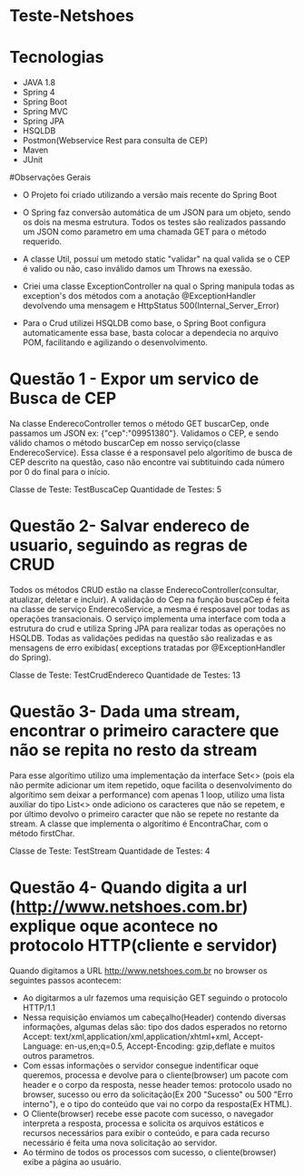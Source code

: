 # Teste-Netshoes

# Tecnologias
- JAVA 1.8
- Spring 4
- Spring Boot
- Spring MVC
- Spring JPA
- HSQLDB
- Postmon(Webservice Rest para consulta de CEP)
- Maven
- JUnit

#Observações Gerais
- O Projeto foi criado utilizando a versão mais recente do Spring Boot

- O Spring faz conversão automática de um JSON para um objeto, sendo os dois na mesma estrutura. Todos os testes são realizados passando um JSON como parametro em uma chamada GET para o método requerido.

- A classe Util, possuí um metodo static "validar" na qual valida se o CEP é valido ou não, caso inválido damos um Throws na exessão.

- Criei uma classe ExceptionController na qual o Spring manipula todas as exception's dos métodos com a anotação @ExceptionHandler devolvendo uma mensagem e HttpStatus 500(Internal_Server_Error)

- Para o Crud utilizei HSQLDB como base, o Spring Boot configura automaticamente essa base, basta colocar a dependecia no arquivo POM, facilitando e agilizando o desenvolvimento.

# Questão 1 - Expor um servico de Busca de CEP
Na classe EnderecoController temos o método GET buscarCep, onde passamos um JSON ex: {"cep":"09951380"}.
Validamos o CEP, e sendo válido chamos o método buscarCep em nosso serviço(classe EnderecoService).
Essa classe é a responsavel pelo algorítimo de busca de CEP descrito na questão, caso não encontre vai subtituindo cada número por 0 do final para o início.

Classe de Teste: TestBuscaCep
Quantidade de Testes: 5

# Questão 2- Salvar endereco de usuario, seguindo as regras de CRUD
Todos os métodos CRUD estão na classe EnderecoController(consultar, atualizar, deletar e incluir).
A validação do Cep na função buscaCep é feita na classe de serviço EnderecoService, a mesma é resposavel por todas as operações transacionais.
O serviço implementa uma interface com toda a estrutura do crud e utiliza Spring JPA para realizar todas as operações no HSQLDB.
Todas as validações pedidas na questão são realizadas e as mensagens de erro exibidas( exceptions tratadas por @ExceptionHandler do Spring).

Classe de Teste: TestCrudEndereco
Quantidade de Testes: 13

# Questão 3- Dada uma stream, encontrar o primeiro caractere que não se repita no resto da stream
Para esse algorítimo utilizo uma implementação da interface Set<> (pois ela não permite adicionar um item repetido, oque facilita o desenvolvimento do algorítimo sem deixar a performance) com apenas 1 loop, utilizo uma lista auxiliar do tipo List<> onde adiciono os caracteres que não se repetem, e por último devolvo o primeiro caracter que não se repete no restante da stream.
A classe que implementa o algorítimo é EncontraChar, com o método firstChar.

Classe de Teste: TestStream
Quantidade de Testes: 4

# Questão 4- Quando digita a url (http://www.netshoes.com.br) explique oque acontece no protocolo HTTP(cliente e servidor)
Quando digitamos a URL http://www.netshoes.com.br no browser os seguintes passos acontecem:

- Ao digitarmos a ulr fazemos uma requisição GET seguindo o protocolo HTTP/1.1
- Nessa requisição enviamos um cabeçalho(Header) contendo diversas informações, algumas delas são: tipo dos dados esperados no retorno Accept: text/xml,application/xml,application/xhtml+xml, Accept-Language: en-us,en;q=0.5, Accept-Encoding: gzip,deflate e muitos outros parametros.
- Com essas informações o servidor consegue indentificar oque queremos, processa e devolve para o cliente(browser) um pacote com header e o corpo da resposta, nesse header temos: protocolo usado no browser, sucesso ou erro da solicitação(Ex 200 "Sucesso" ou 500 "Erro interno"), e o tipo do conteúdo que vai no corpo da resposta(Ex HTML).
- O Cliente(browser) recebe esse pacote com sucesso, o navegador interpreta a resposta, processa e solicita os arquivos estáticos e recursos necessários para exibir o conteúdo, e para cada recurso necessário é feita uma nova solicitação ao servidor.
- Ao término de todos os processos com sucesso, o cliente(browser) exibe a página ao usuário.
